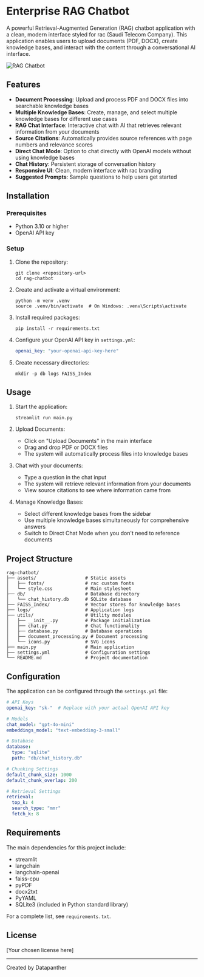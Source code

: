 # Enterprise RAG Chatbot

A powerful Retrieval-Augmented Generation (RAG) chatbot application with a clean, modern interface styled for rac (Saudi Telecom Company). This application enables users to upload documents (PDF, DOCX), create knowledge bases, and interact with the content through a conversational AI interface.

![ RAG Chatbot](https://placeholder-for-screenshot.png)

## Features

- **Document Processing**: Upload and process PDF and DOCX files into searchable knowledge bases
- **Multiple Knowledge Bases**: Create, manage, and select multiple knowledge bases for different use cases
- **RAG Chat Interface**: Interactive chat with AI that retrieves relevant information from your documents
- **Source Citations**: Automatically provides source references with page numbers and relevance scores
- **Direct Chat Mode**: Option to chat directly with OpenAI models without using knowledge bases
- **Chat History**: Persistent storage of conversation history
- **Responsive UI**: Clean, modern interface with rac branding
- **Suggested Prompts**: Sample questions to help users get started

## Installation

### Prerequisites

- Python 3.10 or higher
- OpenAI API key

### Setup

1. Clone the repository:
   ```
   git clone <repository-url>
   cd rag-chatbot
   ```

2. Create and activate a virtual environment:
   ```
   python -m venv .venv
   source .venv/bin/activate  # On Windows: .venv\Scripts\activate
   ```

3. Install required packages:
   ```
   pip install -r requirements.txt
   ```

4. Configure your OpenAI API key in `settings.yml`:
   ```yaml
   openai_key: "your-openai-api-key-here"
   ```

5. Create necessary directories:
   ```
   mkdir -p db logs FAISS_Index
   ```

## Usage

1. Start the application:
   ```
   streamlit run main.py
   ```

2. Upload Documents:
   - Click on "Upload Documents" in the main interface
   - Drag and drop PDF or DOCX files
   - The system will automatically process files into knowledge bases

3. Chat with your documents:
   - Type a question in the chat input
   - The system will retrieve relevant information from your documents
   - View source citations to see where information came from

4. Manage Knowledge Bases:
   - Select different knowledge bases from the sidebar
   - Use multiple knowledge bases simultaneously for comprehensive answers
   - Switch to Direct Chat Mode when you don't need to reference documents

## Project Structure

```
rag-chatbot/
├── assets/                  # Static assets
│   ├── fonts/               # rac custom fonts
│   └── style.css            # Main stylesheet
├── db/                      # Database directory
│   └── chat_history.db      # SQLite database
├── FAISS_Index/             # Vector stores for knowledge bases
├── logs/                    # Application logs
├── utils/                   # Utility modules
│   ├── __init__.py          # Package initialization
│   ├── chat.py              # Chat functionality
│   ├── database.py          # Database operations
│   ├── document_processing.py # Document processing
│   └── icons.py             # SVG icons
├── main.py                  # Main application
├── settings.yml             # Configuration settings
└── README.md                # Project documentation
```

## Configuration

The application can be configured through the `settings.yml` file:

```yaml
# API Keys
openai_key: "sk-"  # Replace with your actual OpenAI API key

# Models
chat_model: "gpt-4o-mini"
embeddings_model: "text-embedding-3-small"

# Database
database:
  type: "sqlite"
  path: "db/chat_history.db"

# Chunking Settings
default_chunk_size: 1000
default_chunk_overlap: 200

# Retrieval Settings
retrieval:
  top_k: 4
  search_type: "mmr"
  fetch_k: 8
```

## Requirements

The main dependencies for this project include:

- streamlit
- langchain
- langchain-openai
- faiss-cpu
- pyPDF
- docx2txt
- PyYAML
- SQLite3 (included in Python standard library)

For a complete list, see `requirements.txt`.

## License

[Your chosen license here]

---

Created by Datapanther
